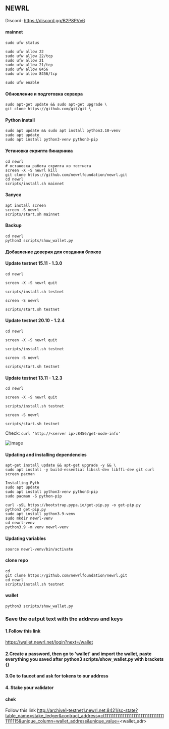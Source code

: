 ## NEWRL

Discord: https://discord.gg/B2P8PVv6

#### mainnet
```
sudo ufw status
```
```
sudo ufw allow 22
sudo ufw allow 22/tcp
sudo ufw allow 21
sudo ufw allow 21/tcp
sudo ufw allow 8456
sudo ufw allow 8456/tcp
```
```
sudo ufw enable
```
#### Обновление и подготовка сервера
```
sudo apt-get update && sudo apt-get upgrade \
git clone https://github.com/git/git \
```
#### Python install
```
sudo apt update && sudo apt install python3.10-venv
sudo apt update
sudo apt install python3-venv python3-pip
```
#### Установка скрипта бинарника
```
cd newrl
# остановка работы скрипта из тестнета
screen -X -S newrl kill
git clone https://github.com/newrlfoundation/newrl.git
cd newrl
scripts/install.sh mainnet
```
#### Запуск 
```
apt install screen
screen -S newrl
scripts/start.sh mainnet
```
#### Backup
```
cd newrl
python3 scripts/show_wallet.py
```

#### Добавление доверия для создания блоков


#### Update testnet 15.11 - 1.3.0 
```
cd newrl

screen -X -S newrl quit

scripts/install.sh testnet

screen -S newrl

scripts/start.sh testnet
```

#### Update testnet 20.10 - 1.2.4 
```
cd newrl

screen -X -S newrl quit

scripts/install.sh testnet

screen -S newrl

scripts/start.sh testnet

```

 #### Update testnet 13.11 - 1.2.3 
```
cd newrl

screen -X -S newrl quit

scripts/install.sh testnet

screen -S newrl

scripts/start.sh testnet

```
Check: `curl 'http://<server ip>:8456/get-node-info'`
 
![image](https://user-images.githubusercontent.com/57448493/201596713-048fc01c-43c1-4327-a17a-c70fd6a286aa.png)
 
#### Updating and installing dependencies
```
apt-get install update && apt-get upgrade -y && \
sudo apt install -y build-essential libssl-dev libffi-dev git curl screen pacman
```
```
Installing Pyth
sudo apt update
sudo apt install python3-venv python3-pip
sudo pacman -S python-pip

curl -sSL https://bootstrap.pypa.io/get-pip.py -o get-pip.py
python3 get-pip.py
sudo apt install python3.9-venv
sudo mkdir newrl-venv
cd newrl-venv
python3.9 -m venv newrl-venv
```
#### Updating variables 
```
source newrl-venv/bin/activate
```

#### clone repo
```
cd
git clone https://github.com/newrlfoundation/newrl.git
cd newrl
scripts/install.sh testnet
```

#### wallet
```
python3 scripts/show_wallet.py
```
### Save the output text with the address and keys

#### 1.Follow this link
 https://wallet.newrl.net/login?next=/wallet

#### 2.Create a password, then go to 'wallet' and import the wallet, paste everything you saved after python3 scripts/show_wallet.py with brackets {}

#### 3.Go to faucet and ask for tokens to our address

#### 4. Stake your validator

#### chek 
Follow this link http://archive1-testnet1.newrl.net:8421/sc-state?table_name=stake_ledger&contract_address=ct1111111111111111111111111111111111111115&unique_column=wallet_address&unique_value=<wallet_adr>

